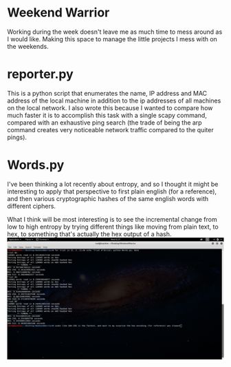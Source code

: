 # Weekend Warrior
Working during the week doesn't leave me as much time to mess around 
as I would like. Making this space to manage the little projects I mess with 
on the weekends. 

# reporter.py
This is a python script that enumerates the name, IP address and MAC address
 of the local machine in addition to the ip addresses of all machines on the local
 network. I also wrote this because I wanted to compare how much faster it is to
 accomplish this task with a single scapy command, compared with an exhaustive
 ping search (the trade of being the arp command creates very noticeable network
 traffic compared to the quiter pings). 
 
# Words.py
I've been thinking a lot recently about entropy, and so I thought it might be
interesting to apply that perspective to first plain english (for a reference),
and then various cryptographic hashes of the same english words with different ciphers. 

What I think will be most interesting is to see the incremental change from low
to high entropy by trying different things like moving from plain text, to hex, 
to something that's actually the hex output of a hash. 
![Words](https://raw.githubusercontent.com/1amTylersMind/WeekendWarrior/master/WordsOut.png)
